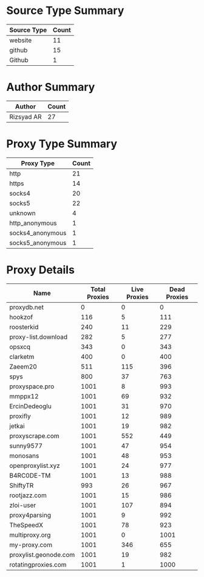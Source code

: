 # Source Type Summary

| Source Type | Count |
|-------------|-------|
| website | 11 |
| github | 15 |
| Github | 1 |


# Author Summary

| Author | Count |
|--------|-------|
| Rizsyad AR | 27 |


# Proxy Type Summary

| Proxy Type | Count |
|------------|-------|
| http | 21 |
| https | 14 |
| socks4 | 20 |
| socks5 | 22 |
| unknown | 4 |
| http_anonymous | 1 |
| socks4_anonymous | 1 |
| socks5_anonymous | 1 |


# Proxy Details

| Name | Total Proxies | Live Proxies | Dead Proxies |
|------|---------------|--------------|---------------|
| proxydb.net | 0 | 0 | 0 |
| hookzof | 116 | 5 | 111 |
| roosterkid | 240 | 11 | 229 |
| proxy-list.download | 282 | 5 | 277 |
| opsxcq | 343 | 0 | 343 |
| clarketm | 400 | 0 | 400 |
| Zaeem20 | 511 | 115 | 396 |
| spys | 800 | 37 | 763 |
| proxyspace.pro | 1001 | 8 | 993 |
| mmppx12 | 1001 | 69 | 932 |
| ErcinDedeoglu | 1001 | 31 | 970 |
| proxifly | 1001 | 12 | 989 |
| jetkai | 1001 | 19 | 982 |
| proxyscrape.com | 1001 | 552 | 449 |
| sunny9577 | 1001 | 47 | 954 |
| monosans | 1001 | 48 | 953 |
| openproxylist.xyz | 1001 | 24 | 977 |
| B4RC0DE-TM | 1001 | 13 | 988 |
| ShiftyTR | 993 | 26 | 967 |
| rootjazz.com | 1001 | 15 | 986 |
| zloi-user | 1001 | 107 | 894 |
| proxy4parsing | 1001 | 9 | 992 |
| TheSpeedX | 1001 | 78 | 923 |
| multiproxy.org | 1001 | 0 | 1001 |
| my-proxy.com | 1001 | 346 | 655 |
| proxylist.geonode.com | 1001 | 19 | 982 |
| rotatingproxies.com | 1001 | 1 | 1000 |
